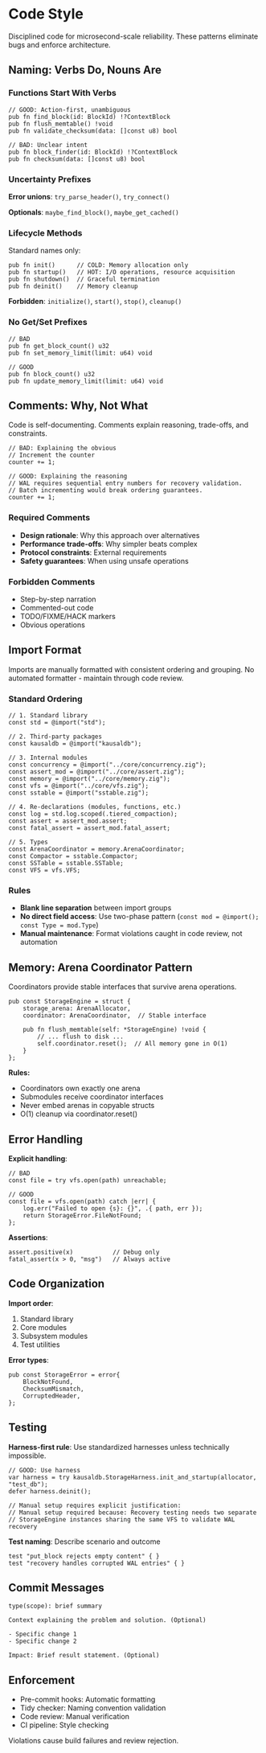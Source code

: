 # Code Style

Disciplined code for microsecond-scale reliability. These patterns eliminate bugs and enforce architecture.

## Naming: Verbs Do, Nouns Are

### Functions Start With Verbs

```zig
// GOOD: Action-first, unambiguous
pub fn find_block(id: BlockId) !?ContextBlock
pub fn flush_memtable() !void
pub fn validate_checksum(data: []const u8) bool

// BAD: Unclear intent
pub fn block_finder(id: BlockId) !?ContextBlock
pub fn checksum(data: []const u8) bool
```

### Uncertainty Prefixes

**Error unions**: `try_parse_header()`, `try_connect()`

**Optionals**: `maybe_find_block()`, `maybe_get_cached()`

### Lifecycle Methods

Standard names only:

```zig
pub fn init()      // COLD: Memory allocation only
pub fn startup()   // HOT: I/O operations, resource acquisition
pub fn shutdown()  // Graceful termination
pub fn deinit()    // Memory cleanup
```

**Forbidden**: `initialize()`, `start()`, `stop()`, `cleanup()`

### No Get/Set Prefixes

```zig
// BAD
pub fn get_block_count() u32
pub fn set_memory_limit(limit: u64) void

// GOOD
pub fn block_count() u32
pub fn update_memory_limit(limit: u64) void
```

## Comments: Why, Not What

Code is self-documenting. Comments explain reasoning, trade-offs, and constraints.

```zig
// BAD: Explaining the obvious
// Increment the counter
counter += 1;

// GOOD: Explaining the reasoning
// WAL requires sequential entry numbers for recovery validation.
// Batch incrementing would break ordering guarantees.
counter += 1;
```

### Required Comments

- **Design rationale**: Why this approach over
  alternatives
- **Performance trade-offs**: Why simpler beats complex
- **Protocol constraints**: External requirements
- **Safety guarantees**: When using unsafe operations

### Forbidden Comments

- Step-by-step narration
- Commented-out code
- TODO/FIXME/HACK markers
- Obvious operations

## Import Format

Imports are manually formatted with consistent ordering and grouping. No automated formatter - maintain through code review.

### Standard Ordering

```zig
// 1. Standard library
const std = @import("std");

// 2. Third-party packages
const kausaldb = @import("kausaldb");

// 3. Internal modules
const concurrency = @import("../core/concurrency.zig");
const assert_mod = @import("../core/assert.zig");
const memory = @import("../core/memory.zig");
const vfs = @import("../core/vfs.zig");
const sstable = @import("sstable.zig");

// 4. Re-declarations (modules, functions, etc.)
const log = std.log.scoped(.tiered_compaction);
const assert = assert_mod.assert;
const fatal_assert = assert_mod.fatal_assert;

// 5. Types
const ArenaCoordinator = memory.ArenaCoordinator;
const Compactor = sstable.Compactor;
const SSTable = sstable.SSTable;
const VFS = vfs.VFS;
```

### Rules

- **Blank line separation** between import groups
- **No direct field access**: Use two-phase pattern (`const mod = @import(); const Type = mod.Type`)
- **Manual maintenance**: Format violations caught in code review, not automation

## Memory: Arena Coordinator Pattern

Coordinators provide stable interfaces that survive arena operations.

```zig
pub const StorageEngine = struct {
    storage_arena: ArenaAllocator,
    coordinator: ArenaCoordinator,  // Stable interface

    pub fn flush_memtable(self: *StorageEngine) !void {
        // ... flush to disk ...
        self.coordinator.reset();  // All memory gone in O(1)
    }
};
```

**Rules:**

- Coordinators own exactly one arena
- Submodules receive coordinator interfaces
- Never embed arenas in copyable structs
- O(1) cleanup via coordinator.reset()

## Error Handling

**Explicit handling**:

```zig
// BAD
const file = try vfs.open(path) unreachable;

// GOOD
const file = vfs.open(path) catch |err| {
    log.err("Failed to open {s}: {}", .{ path, err });
    return StorageError.FileNotFound;
};
```

**Assertions**:

```zig
assert.positive(x)           // Debug only
fatal_assert(x > 0, "msg")   // Always active
```

## Code Organization

**Import order**:

1. Standard library
2. Core modules
3. Subsystem modules
4. Test utilities

**Error types**:

```zig
pub const StorageError = error{
    BlockNotFound,
    ChecksumMismatch,
    CorruptedHeader,
};
```

## Testing

**Harness-first rule**: Use standardized harnesses unless technically impossible.

```zig
// GOOD: Use harness
var harness = try kausaldb.StorageHarness.init_and_startup(allocator, "test_db");
defer harness.deinit();

// Manual setup requires explicit justification:
// Manual setup required because: Recovery testing needs two separate
// StorageEngine instances sharing the same VFS to validate WAL recovery
```

**Test naming**: Describe scenario and outcome

```zig
test "put_block rejects empty content" { }
test "recovery handles corrupted WAL entries" { }
```

## Commit Messages

```
type(scope): brief summary

Context explaining the problem and solution. (Optional)

- Specific change 1
- Specific change 2

Impact: Brief result statement. (Optional)
```

## Enforcement

- Pre-commit hooks: Automatic formatting
- Tidy checker: Naming convention validation
- Code review: Manual verification
- CI pipeline: Style checking

Violations cause build failures and review rejection.
